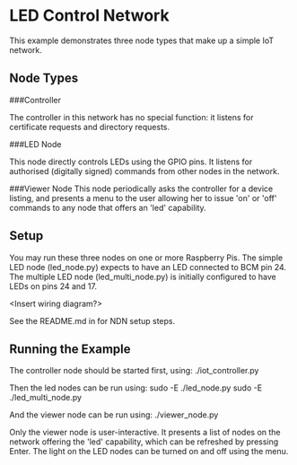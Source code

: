 LED Control Network
===================


This example demonstrates three node types that make up a simple IoT network. 

Node Types
----------

###Controller

The controller in this network has no special function: it listens for certificate requests and directory requests.

###LED Node
    
This node directly controls LEDs using the GPIO pins. It listens for 
authorised (digitally signed) commands from other nodes in the network.

###Viewer Node
This node periodically asks the controller for a device listing, and presents
a menu to the user allowing her to issue 'on' or 'off' commands to any node that
offers an 'led' capability. 


Setup
-------

You may run these three nodes on one or more Raspberry Pis. The simple LED node (led_node.py) 
expects to have an LED connected to BCM pin 24. The multiple LED node (led_multi_node.py) is
initially configured to have LEDs on pins 24 and 17.

<Insert wiring diagram?>
      
See the README.md in <ndn-pi path> for NDN setup steps.    

Running the Example
-------------------

The controller node should be started first, using:
        ./iot_controller.py 

Then the led nodes can be run using:
        sudo -E ./led_node.py 
	sudo -E ./led_multi_node.py

And the viewer node can be run using:
        ./viewer_node.py 

Only the viewer node is user-interactive. It presents a list of nodes on the
 network offering the 'led' capability, which can be refreshed by pressing Enter.
The light on the LED nodes can be turned on and off using the menu. 
